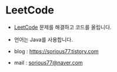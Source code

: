 # LeetCode
- [LeetCode](https://leetcode.com/) 문제를 해결하고 코드를 올립니다.

- 언어는 Java를 사용합니다.

- blog : https://sorious77.tistory.com
- mail : sorious77@naver.com
